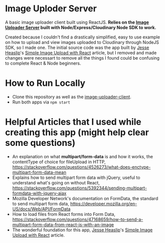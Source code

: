 
# Image Uploder Server
A basic image uploader client built using ReactJS. **Relies on the [Image Uploader Server](https://github.com/sgarcia-dev/image-uploader-server) built with Node/Express/Cloudinary Node SDK to work.**

Created because I couldn't find a drastically simplified, easy to use example on how to upload and view images uploaded to Cloudinary through NodeJS SDK, so I made one. The initial source code was the app built by [Jesse Heaslip](https://codeburst.io/@funador)'s [Simple Image Upload with React](https://codeburst.io/react-image-upload-with-kittens-cc96430eaece) article, but I removed and made changes were necessart to remove all the things I found could be confusing to complete React & Node beginners.

# How to Run Locally
* Clone this repository as well as the [image-uploader-client](https://github.com/sgarcia-dev/image-uploader-server).
* Run both apps via `npm start`

# Helpful Articles that I used while creating this app (might help clear some questions)
* An explanation on what **multipart/form-data** is and how it works, the contentType of choice for fileUpload in HTTP,  https://stackoverflow.com/questions/4526273/what-does-enctype-multipart-form-data-mean
* Explains how to send multipart form data with jQuery, useful to understand what's going on without React, https://stackoverflow.com/questions/5392344/sending-multipart-formdata-with-jquery-ajax
* Mozilla Developer Network's documentation on FormData, the standard to send multipart form data, https://developer.mozilla.org/en-US/docs/Web/API/FormData
* How to load files from React forms into Form Data, https://stackoverflow.com/questions/47168659/how-to-send-a-multipart-form-data-from-react-js-with-an-image
* The wonderful foundation for this app, [Jesse Heaslip](https://codeburst.io/@funador)'s [Simple Image Upload with React](https://codeburst.io/react-image-upload-with-kittens-cc96430eaece) article.
